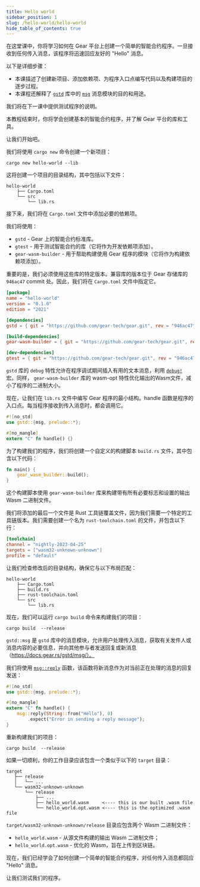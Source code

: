 ```yaml
---
title: Hello world
sidebar_position: 1
slug: /hello-world/hello-world
hide_table_of_contents: true
---
```


在这堂课中，你将学习如何在 Gear 平台上创建一个简单的智能合约程序。一旦接收到任何传入消息，该程序将迅速回应友好的 "Hello" 消息。

以下是详细步骤：

- 本课描述了创建新项目、添加依赖项、为程序入口点编写代码以及构建项目的逐步过程。
- 本课程还解释了 [`gstd`](https://docs.gear.rs/gstd/) 库中的 [`msg`](https://docs.gear.rs/gstd/msg/) 消息模块的目的和用途。

我们将在下一课中提供测试程序的说明。

本教程结束时，你将学会创建基本的智能合约程序，并了解 Gear 平台的库和工具。

让我们开始吧。

我们将使用 `cargo new` 命令创建一个新项目：

```
cargo new hello-world --lib
```

这将创建一个项目的目录结构，其中包括以下文件：

```
hello-world
    ├── Cargo.toml
    └── src
        └── lib.rs
```

接下来，我们将在 `Cargo.toml` 文件中添加必要的依赖项。

我们将使用：

- `gstd` - Gear 上的智能合约标准库。
- `gtest` - 用于测试智能合约的库（它将作为开发依赖项添加）。
- `gear-wasm-builder` - 用于帮助构建使用 Gear 程序的模块（它将作为构建依赖项添加）。

重要的是，我们必须使用这些库的特定版本。兼容库的版本位于 Gear 存储库的 `946ac47` commit 处。因此，我们将在 `Cargo.toml` 文件中指定它。

```toml title="Cargo.toml"
[package]
name = "hello-world"
version = "0.1.0"
edition = "2021"

[dependencies]
gstd = { git = "https://github.com/gear-tech/gear.git", rev = "946ac47", features = ["debug"] }

[build-dependencies]
gear-wasm-builder = { git = "https://github.com/gear-tech/gear.git", rev = "946ac47", features = ["wasm-opt"] }

[dev-dependencies]
gtest = { git = "https://github.com/gear-tech/gear.git", rev = "946ac47" }
```
`gstd` 库的 `debug` 特性允许在程序调试期间插入有用的文本消息，利用 [`debug!`](https://docs.gear.rs/gstd/macro.debug.html) 宏。同样， `gear-wasm-builder` 库的 wasm-opt 特性优化输出的Wasm文件，减小了程序的二进制大小。

现在，让我们在 `lib.rs` 文件中编写 Gear 程序的最小结构。handle 函数是程序的入口点。每当程序接收到传入消息时，都会调用它。

```rust title="src/lib.rs"
#![no_std]
use gstd::{msg, prelude::*};

#[no_mangle]
extern "C" fn handle() {}
```

为了构建我们的程序，我们将创建一个自定义的构建脚本 `build.rs` 文件，其中包含以下代码：

```rust title="build.rs"
fn main() {
    gear_wasm_builder::build();
}
```

这个构建脚本使用 `gear-wasm-builder` 库来构建带有所有必要标志和设置的输出 Wasm 二进制文件。

我们将添加的最后一个文件是 Rust 工具链覆盖文件，因为我们需要一个特定的工具链版本。我们需要创建一个名为 `rust-toolchain.toml` 的文件，并包含以下行：

```toml title="rust-toolchain.toml"
[toolchain]
channel = "nightly-2023-04-25"
targets = ["wasm32-unknown-unknown"]
profile = "default"
```

让我们检查修改后的目录结构，确保它与以下布局匹配：

```
hello-world
    ├── Cargo.toml
    ├── build.rs
    ├── rust-toolchain.toml
    └── src
        └── lib.rs
```

现在，我们可以运行 `cargo build` 命令来构建我们的项目：

```
cargo build  --release
```

`gstd::msg` 是 `gstd` 库中的消息模块，允许用户处理传入消息，获取有关发件人或消息内容的必要信息，并向其他参与者发送回复或新消息（https://docs.gear.rs/gstd/msg/）。

我们将使用 [`msg::reply`](https://docs.gear.rs/gstd/msg/fn.reply.html) 函数，该函数将新消息作为对当前正在处理的消息的回复发送：

```rust title="src/lib.rs"
#![no_std]
use gstd::{msg, prelude::*};

#[no_mangle]
extern "C" fn handle() {
    msg::reply(String::from("Hello"), 0)
        .expect("Error in sending a reply message");
}
```

重新构建我们的项目：

```
cargo build  --release
```

如果一切顺利，你的工作目录应该包含一个类似于以下的 `target` 目录：

```
target
   ├── release
   │   └── ...
   └── wasm32-unknown-unknown
       └── release
           ├── ...
           ├── hello_world.wasm     <---- this is our built .wasm file
           └── hello_world.opt.wasm <---- this is the optimized .wasm file
```

`target/wasm32-unknown-unknown/release` 目录应包含两个 Wasm 二进制文件：

- `hello_world.wasm` - 从源文件构建的输出 Wasm 二进制文件；
- `hello_world.opt.wasm` - 优化的 Wasm，旨在上传到区块链。

现在，我们已经学会了如何创建一个简单的智能合约程序，对任何传入消息都回应 "Hello" 消息。

让我们测试我们的程序。